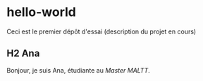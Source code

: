 # hello-world
Ceci est le premier dépôt d'essai (description du projet en cours)
## H2 Ana 
Bonjour, je suis Ana, étudiante au *Master MALTT*.
